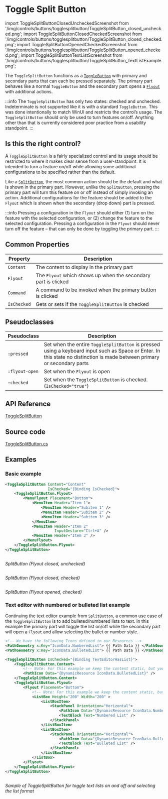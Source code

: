 # Toggle Split Button

import ToggleSplitButtonClosedUncheckedScreenshot from '/img/controls/buttons/togglesplitbutton/ToggleSplitButton_closed_unchecked.png';
import ToggleSplitButtonClosedCheckedScreenshot from '/img/controls/buttons/togglesplitbutton/ToggleSplitButton_closed_checked.png';
import ToggleSplitButtonOpenedCheckedScreenshot from '/img/controls/buttons/togglesplitbutton/ToggleSplitButton_opened_checked.png';
import ToggleSplitButtonTextListScreenshot from '/img/controls/buttons/togglesplitbutton/ToggleSplitButton_TextListExample.png';

The `ToggleSplitButton` functions as a [`ToggleButton`](togglebutton) with primary and secondary parts that can each be pressed separately. The primary part behaves like a normal `ToggleButton` and the secondary part opens a [`Flyout`](../flyouts) with additional actions.

:::info
The `ToggleSplitButton` has only two states: checked and unchecked. Indeterminate is not supported like it is with a standard `ToggleButton`. This was done intentionally to match WinUI and restricts the control’s usage. The `ToggleSplitButton` should only be used to turn features on/off. Anything other than that is currently considered poor practice from a usability standpoint.
:::

## Is this the right control?

A `ToggleSplitButton` is a fairly specialized control and its usage should be restricted to where it makes clear sense from a user-standpoint. It is intended to turn a feature on/off while allowing some additional configurations to be specified rather than the default.

Like a [`SplitButton`](../buttons/splitbutton), the most common action should be the default and what is shown in the primary part. However, unlike the `SplitButton`, pressing the primary part will turn this feature on or off instead of simply invoking an action. Additional configurations for the feature should be added to the `Flyout` which is shown when the secondary (drop down) part is pressed.

:::info
Pressing a configuration in the `Flyout` should either (1) turn on the feature with the selected configuration, or (2) change the feature to the selected configuration. Pressing a configuration in the `Flyout` should never turn off the feature – that can only be done by toggling the primary part.
:::

## Common Properties

| Property    | Description                                                    |
| ----------- | -------------------------------------------------------------- |
| `Content`   | The content to display in the primary part                     |
| `Flyout`    | The `Flyout` which shows up when the secondary part is clicked |
| `Command`   | A command to be invoked when the primary button is clicked     |
| `IsChecked` | Gets or sets if the `ToggleSplitButton` is checked             |

## Pseudoclasses

| Pseudoclass    | Description                                                                                                                                                               |
| -------------- | ------------------------------------------------------------------------------------------------------------------------------------------------------------------------- |
| `:pressed`     | Set when the entire `ToggleSplitButton` is pressed using a keyboard input such as Space or Enter. In this state no distinction is made between primary or secondary parts |
| `:flyout-open` | Set when the `Flyout` is open                                                                                                                                             |
| `:checked`     | Set when the `ToggleSplitButton` is checked. (`IsChecked="true"`)                                                                                                         |

## API Reference

[ToggleSplitButton](http://reference.avaloniaui.net/api/Avalonia.Controls/ToggleSplitButton/)

## Source code

[ToggleSplitButton.cs](https://github.com/AvaloniaUI/Avalonia/blob/master/src/Avalonia.Controls/SplitButton/ToggleSplitButton.cs)

## Examples

### Basic example

```xml
<ToggleSplitButton Content="Content"
                   IsChecked="{Binding IsChecked}">
    <ToggleSplitButton.Flyout>
        <MenuFlyout Placement="Bottom">
            <MenuItem Header="Item 1">
                <MenuItem Header="Subitem 1" />
                <MenuItem Header="Subitem 2" />
                <MenuItem Header="Subitem 3" />
            </MenuItem>
            <MenuItem Header="Item 2"
                      InputGesture="Ctrl+A" />
            <MenuItem Header="Item 3" />
        </MenuFlyout>
    </ToggleSplitButton.Flyout>
</ToggleSplitButton>
```

<img src={ToggleSplitButtonClosedUncheckedScreenshot} alt=""/>

_SplitButton (Flyout closed, unchecked)_

<img src={ToggleSplitButtonClosedCheckedScreenshot} alt=""/>

_SplitButton (Flyout closed, checked)_

<img src={ToggleSplitButtonOpenedCheckedScreenshot} alt=""/>

_SplitButton (Flyout opened, checked)_

### Text editor with numbered or bulleted list example

Continuing the text editor example from `SplitButton`, a common use case of the `ToggleSplitButton` is to add bulleted/numbered lists to text. In this example the primary part will toggle the list on/off while the secondary part will open a `Flyout` and allow selecting the bullet or number style.

```xml
<!-- We have the following Icons defined in our Resources -->
<PathGeometry x:Key="IconData.NumberedList"> {{ Path Data }} </PathGeometry>
<PathGeometry x:Key="IconData.BulletedList"> {{ Path Data }} </PathGeometry>
```

```xml
<ToggleSplitButton IsChecked="{Binding TextEditorHasList}">
    <ToggleSplitButton.Content>
        <!-- Note: For this example we keep the content static, but you can use dynamic content -->
        <PathIcon Data="{DynamicResource IconData.BulletedList}" />
    </ToggleSplitButton.Content>
    <ToggleSplitButton.Flyout>
        <Flyout Placement="Bottom">
            <!-- Note: For this example we keep the content static, but you can use dynamic content -->
            <ListBox Height="200" Width="200" >
                <ListBoxItem>
                    <StackPanel Orientation="Horizontal">
                        <PathIcon Data="{DynamicResource IconData.NumberedList}" />
                        <TextBlock Text="Numbered List" />
                    </StackPanel>
                </ListBoxItem>
                <ListBoxItem>
                    <StackPanel Orientation="Horizontal">
                        <PathIcon Data="{DynamicResource IconData.BulletedList}" />
                        <TextBlock Text="Bulleted List" />
                    </StackPanel>
                </ListBoxItem>
            </ListBox>
        </Flyout>
    </ToggleSplitButton.Flyout>
</ToggleSplitButton>
```

<img src={ToggleSplitButtonTextListScreenshot} alt=""/>

_Sample of ToggleSplitButton for toggle text lists on and off and selecting the list format_
